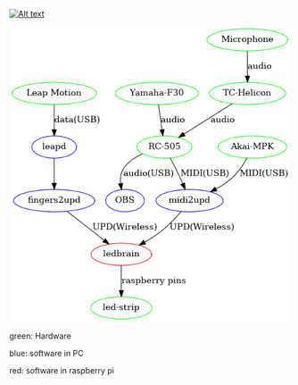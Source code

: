 [![Alt text](https://img.youtube.com/vi/EFzF0C3WVbU/0.jpg)](https://www.youtube.com/watch?v=EFzF0C3WVbU)

<img src="https://github.com/dj-fractalus/leap-midi-lights/blob/master/setup.png?raw=true">

green: Hardware

blue: software in PC

red: software in raspberry pi

